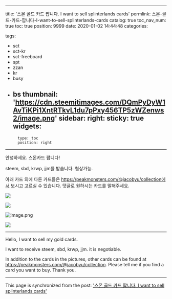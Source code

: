 
---
title: '스몬 골드 카드 팝니다. I want to sell splinterlands cards'
permlink: 스몬-골드-카드-팝니다-I-want-to-sell-splinterlands-cards
catalog: true
toc_nav_num: true
toc: true
position: 9999
date: 2020-01-02 14:44:48
categories:

tags:
- sct
- sct-kr
- sct-freeboard
- spt
- zzan
- kr
- busy
- bs
thumbnail: 'https://cdn.steemitimages.com/DQmPyDyW1AvTiKPi1XntRTkvL1du7pPxy456TP5zWZenws2/image.png'
sidebar:
    right:
        sticky: true
widgets:
    -
        type: toc
        position: right
---


안녕하세요. 스몬카드 팝니다! 

steem, sbd, krwp, jjm를 받습니다. 협상가능.


아래 카드 외에 다른 카드들은 https://peakmonsters.com/@jacobyu/collection에서 보시고 고르실 수 있습니다.
댓글로 원하시는 카드를 말해주세요.

![](https://cdn.steemitimages.com/DQmPyDyW1AvTiKPi1XntRTkvL1du7pPxy456TP5zWZenws2/image.png)

![](https://cdn.steemitimages.com/DQmWwPhkTYXLxW7S5nZgLckf85rYvi6jnKy8XVaprf1qH5r/image.png)

![image.png](https://steemitimages.com/300x0/https://ipfs.busy.org/ipfs/QmXJfgzb2Wfew3j9eH44rdeAJPyVXLMigpfJbX8ENQDprE)


![](https://cdn.steemitimages.com/DQmQCteLWRetuLqGVg7LnX2dwGMN3ksh2jSrvuBopxR9Lyu/image.png)

---

Hello,
I want to sell my gold cards.

I want to receive steem, sbd, krwp, jjm.
it is negotiable.

In addition to the cards in the pictures, other cards can be found at https://peakmonsters.com/@jacobyu/collection.
Please tell me if you find a card you want to buy.
Thank you.

- - -

This page is synchronized from the post: ['스몬 골드 카드 팝니다. I want to sell splinterlands cards'](https://steempeak.com/@jacobyu/i-want-to-sell-splinterlands-cards)
